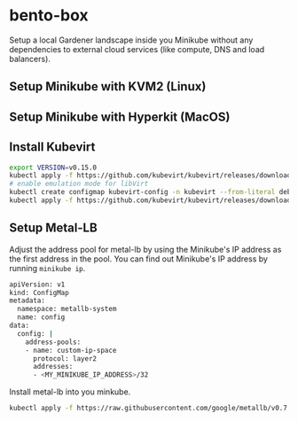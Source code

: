 # bento-box

Setup a local Gardener landscape inside you Minikube without any dependencies to external cloud services (like compute, DNS and load balancers).

## Setup Minikube with KVM2 (Linux)

## Setup Minikube with Hyperkit (MacOS)

## Install Kubevirt

```bash
export VERSION=v0.15.0
kubectl apply -f https://github.com/kubevirt/kubevirt/releases/download/$VERSION/kubevirt-operator.yaml
# enable emulation mode for libVirt
kubectl create configmap kubevirt-config -n kubevirt --from-literal debug.useEmulation=true
kubectl apply -f https://github.com/kubevirt/kubevirt/releases/download/$VERION/kubevirt-cr.yaml
```

## Setup Metal-LB

Adjust the address pool for metal-lb by using the Minikube's IP address as the first
address in the pool. You can find out Minikube's IP address by running `minikube ip`.

```bash
apiVersion: v1
kind: ConfigMap
metadata:
  namespace: metallb-system
  name: config
data:
  config: |
    address-pools:
    - name: custom-ip-space
      protocol: layer2
      addresses:
      - <MY_MINIKUBE_IP_ADDRESS>/32
```

Install metal-lb into you minkube.

```bash
kubectl apply -f https://raw.githubusercontent.com/google/metallb/v0.7.3/manifests/metallb.yaml
```